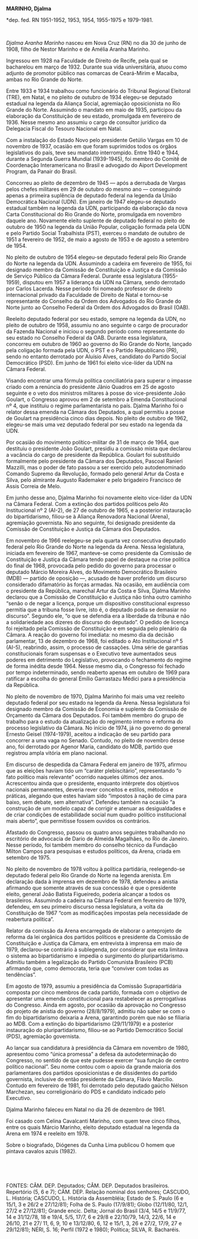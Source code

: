 **MARINHO, Djalma**

\*dep. fed. RN 1951-1952, 1953, 1954, 1955-1975 e 1979-1981.

 

*Djalma Aranha Marinho* nasceu em Nova Cruz (RN) no dia 30 de junho de
1908, filho de Nestor Marinho e de Amélia Aranha Marinho.

Ingressou em 1928 na Faculdade de Direito de Recife, pela qual se
bacharelou em março de 1932. Durante sua vida universitária, atuou como
adjunto de promotor público nas comarcas de Ceará-Mirim e Macaíba, ambas
no Rio Grande do Norte.

Entre 1933 e 1934 trabalhou como funcionário do Tribunal Regional
Eleitoral (TRE), em Natal, e no pleito de outubro de 1934 elegeu-se
deputado estadual na legenda da Aliança Social, agremiação oposicionista
no Rio Grande do Norte. Assumindo o mandato em maio de 1935, participou
da elaboração da Constituição de seu estado, promulgada em fevereiro de
1936. Nesse mesmo ano assumiu o cargo de consultor jurídico da Delegacia
Fiscal do Tesouro Nacional em Natal.

Com a instalação do Estado Novo pelo presidente Getúlio Vargas em 10 de
novembro de 1937, ocasião em que foram suprimidos todos os órgãos
legislativos do país, teve seu mandato interrompido. Entre 1940 e 1944,
durante a Segunda Guerra Mundial (1939-1945), foi membro do Comitê de
Coordenação Interamericana no Brasil e advogado do Aiport Development
Program, da Panair do Brasil.

Concorreu ao pleito de dezembro de 1945 — após a derrubada de Vargas
pelos chefes militares em 29 de outubro do mesmo ano — conseguindo
apenas a primeira suplência de deputado federal na legenda da União
Democrática Nacional (UDN). Em janeiro de 1947 elegeu-se deputado
estadual também na legenda da UDN, participando da elaboração da nova
Carta Constitucional do Rio Grande do Norte, promulgada em novembro
daquele ano. Novamente eleito suplente de deputado federal no pleito de
outubro de 1950 na legenda da União Popular, coligação formada pela UDN
e pelo Partido Social Trabalhista (PST), exerceu o mandato de outubro de
1951 a fevereiro de 1952, de maio a agosto de 1953 e de agosto a
setembro de 1954.

No pleito de outubro de 1954 elegeu-se deputado federal pelo Rio Grande
do Norte na legenda da UDN. Assumindo a cadeira em fevereiro de 1955,
foi designado membro da Comissão de Constituição e Justiça e da Comissão
de Serviço Público da Câmara Federal. Durante essa legislatura
(1955-1959), disputou em 1957 a liderança da UDN na Câmara, sendo
derrotado por Carlos Lacerda. Nesse período foi nomeado professor de
direito internacional privado da Faculdade de Direito de Natal e
tornou-se representante do Conselho da Ordem dos Advogados do Rio Grande
do Norte junto ao Conselho Federal da Ordem dos Advogados do Brasil
(OAB).

Reeleito deputado federal por seu estado, sempre na legenda da UDN, no
pleito de outubro de 1958, assumiu no ano seguinte o cargo de procurador
da Fazenda Nacional e iniciou o segundo período como representante do
seu estado no Conselho Federal da OAB. Durante essa legislatura,
concorreu em outubro de 1960 ao governo do Rio Grande do Norte, lançado
pela coligação formada pela UDN, o PST e o Partido Republicano (PR),
sendo no entanto derrotado por Aluísio Alves, candidato do Partido
Social Democrático (PSD). Em junho de 1961 foi eleito vice-líder da UDN
na Câmara Federal.

Visando encontrar uma fórmula política conciliatória para superar o
impasse criado com a renúncia do presidente Jânio Quadros em 25 de
agosto seguinte e o veto dos ministros militares à posse do
vice-presidente João Goulart, o Congresso aprovou em 2 de setembro a
Emenda Constitucional nº 4, que instituiu o regime parlamentarista no
país. Djalma Marinho foi o relator dessa emenda na Câmara dos Deputados,
a qual permitiu a posse de Goulart na presidência cinco dias depois. No
pleito de outubro de 1962, elegeu-se mais uma vez deputado federal por
seu estado na legenda da UDN.

Por ocasião do movimento político-militar de 31 de março de 1964, que
destituiu o presidente João Goulart, presidiu a comissão mista que
declarou a vacância do cargo de presidente da República. Goulart foi
substituído formalmente pelo presidente da Câmara dos Deputados, Pascoal
Ranieri Mazzilli, mas o poder de fato passou a ser exercido pelo
autodenominado Comando Supremo da Revolução, formado pelo general Artur
da Costa e Silva, pelo almirante Augusto Rademaker e pelo brigadeiro
Francisco de Assis Correia de Melo.

Em junho desse ano, Djalma Marinho foi novamente eleito vice-líder da
UDN na Câmara Federal. Com a extinção dos partidos políticos pelo Ato
Institucional nº 2 (AI-2), de 27 de outubro de 1965, e a posterior
instauração do bipartidarismo, filiou-se à Aliança Renovadora Nacional
(Arena), agremiação governista. No ano seguinte, foi designado
presidente da Comissão de Constituição e Justiça da Câmara dos
Deputados.

Em novembro de 1966 reelegeu-se pela quarta vez consecutiva deputado
federal pelo Rio Grande do Norte na legenda da Arena. Nessa legislatura,
iniciada em fevereiro de 1967, manteve-se como presidente da Comissão de
Constituição e Justiça da Câmara tendo papel de destaque na crise
política do final de 1968, provocada pelo pedido do governo para
processar o deputado Márcio Moreira Alves, do Movimento Democrático
Brasileiro (MDB) — partido de oposição —, acusado de haver proferido um
discurso considerado difamatório às forças armadas. Na ocasião, em
audiência com o presidente da República, marechal Artur da Costa e
Silva, Djalma Marinho declarou que a Comissão de Constituição e Justiça
não tinha outro caminho “senão o de negar a licença, porque um
dispositivo constitucional expresso permitia que a tribuna fosse livre,
isto é, o deputado podia se demasiar no discurso”. Segundo ele, “o que
se defendia era a liberdade da tribuna e não a solidariedade aos dizeres
do discurso do deputado”. O pedido de licença foi rejeitado pela
Comissão de Constituição e em seguida pelo plenário da Câmara. A reação
do governo foi imediata: no mesmo dia da decisão parlamentar, 13 de
dezembro de 1968, foi editado o Ato Institucional nº 5 (AI-5),
reabrindo, assim, o processo de cassações. Uma série de garantias
constitucionais foram suspensas e o Executivo teve aumentados seus
poderes em detrimento do Legislativo, provocando o fechamento do regime
de forma inédita desde 1964. Nesse mesmo dia, o Congresso foi fechado
por tempo indeterminado, sendo reaberto apenas em outubro de 1969 para
ratificar a escolha do general Emílio Garrastazu Médici para a
presidência da República.

No pleito de novembro de 1970, Djalma Marinho foi mais uma vez reeleito
deputado federal por seu estado na legenda da Arena. Nessa legislatura
foi designado membro da Comissão de Economia e suplente da Comissão de
Orçamento da Câmara dos Deputados. Foi também membro do grupo de
trabalho para o estudo da atualização do regimento interno e reforma do
processo legislativo da Câmara. No início de 1974, já no governo do
general Ernesto Geisel (1974-1979), aceitou a indicação de seu partido
para concorrer a uma vaga no Senado. Contudo, no pleito de novembro
desse ano, foi derrotado por Agenor Maria, candidato do MDB, partido que
registrou ampla vitória em plano nacional.

Em discurso de despedida da Câmara Federal em janeiro de 1975, afirmou
que as eleições haviam tido um “caráter plebiscitário”, representando “o
fato político mais relevante” ocorrido naqueles últimos dez anos.
Acrescentou ainda que o presidente, enquanto intérprete dos objetivos
nacionais permanentes, deveria rever conceitos e estilos, métodos e
práticas, alegando que estes haviam sido “impostos à nação de cima para
baixo, sem debate, sem alternativa”. Defendeu também na ocasião “a
construção de um modelo capaz de corrigir e atenuar as desigualdades e
de criar condições de estabilidade social num quadro político
institucional mais aberto”, que permitisse fossem ouvidos os contrários.

Afastado do Congresso, passou os quatro anos seguintes trabalhando no
escritório de advocacia de Dario de Almeida Magalhães, no Rio de
Janeiro. Nesse período, foi também membro do conselho técnico da
Fundação Mílton Campos para pesquisas e estudos políticos, da Arena,
criada em setembro de 1975.

No pleito de novembro de 1978 voltou à política partidária,
reelegendo-se deputado federal pelo Rio Grande do Norte na legenda
arenista. Em declaração dada à imprensa em dezembro de 1978, defendeu a
anistia afirmando que somente através de sua concessão é que o
presidente eleito, general João Batista Figueiredo, poderia alcançar a
todos os brasileiros. Assumindo a cadeira na Câmara Federal em fevereiro
de 1979, defendeu, em seu primeiro discurso nessa legislatura, a volta
da Constituição de 1967 “com as modificações impostas pela necessidade
de reabertura política”.

Relator da comissão da Arena encarregada de elaborar o anteprojeto de
reforma da lei orgânica dos partidos políticos e presidente da Comissão
de Constituição e Justiça da Câmara, em entrevista à imprensa em maio de
1979, declarou-se contrário à sublegenda, por considerar que esta
limitava o sistema ao bipartidarismo e impedia o surgimento do
pluripartidarismo. Admitiu também a legalização do Partido Comunista
Brasileiro (PCB) afirmando que, como democrata, teria que “conviver com
todas as tendências”.

Em agosto de 1979, assumiu a presidência da Comissão Suprapartidária
composta por cinco membros de cada partido, formada com o objetivo de
apresentar uma emenda constitucional para restabelecer as prerrogativas
do Congresso. Ainda em agosto, por ocasião da aprovação no Congresso do
projeto de anistia do governo (28/8/1979), admitiu não saber se com o
fim do bipartidarismo deixaria a Arena, garantindo porém que não se
filiaria ao MDB. Com a extinção do bipartidarismo (29/11/1979) e a
posterior instauração do pluripartidarismo, filiou-se ao Partido
Democrático Social (PDS), agremiação governista.

Ao lançar sua candidatura à presidência da Câmara em novembro de 1980,
apresentou como “única promessa” a defesa da autodeterminação do
Congresso, no sentido de que este pudesse exercer “sua função de centro
político nacional”. Seu nome contou com o apoio da grande maioria dos
parlamentares dos partidos oposicionistas e de dissidentes do partido
governista, inclusive do então presidente da Câmara, Flávio Marcílio.
Contudo em fevereiro de 1981, foi derrotado pelo deputado gaúcho Nélson
Marchezan, seu correligionário do PDS e candidato indicado pelo
Executivo.

Djalma Marinho faleceu em Natal no dia 26 de dezembro de 1981.

Foi casado com Celina Cavalcanti Marinho, com quem teve cinco filhos,
entre os quais Márcio Marinho, eleito deputado estadual na legenda da
Arena em 1974 e reeleito em 1978.

Sobre o biografado, Diógenes da Cunha Lima publicou O homem que pintava
cavalos azuis (1982).

 

 

FONTES: CÂM. DEP. Deputados; CÂM. DEP. Deputados brasileiros. Repertório
(5, 6 e 7); CÂM. DEP. Relação nominal dos senhores; CASCUDO, L.
História; CASCUDO, L. História da Assembléia; Estado de S. Paulo (6 e
15/1, 3 e 26/2 e 27/12/81); Folha de S. Paulo (17/9/81); Globo
(12/11/80, 12/1, 27/2 e 27/12/81); Grande encic. Delta; Jornal do Brasil
(3/4, 14/5 e 11/9/77, 14 e 31/12/78, 18 e 19/4, 5/5, 17/7, 6 e 29/8 e
22/10/79, 14/3, 22/6, 14 e 26/10, 21 e 27/ 11, 6, 9, 10 e 13/12/80, 6,
12 e 15/1, 3, 26 e 27/2, 17/9, 27 e 29/12/81); NÉRI, S. 16; Perfil (1972
e 1980); Política; SILVA, R. Bacharéis.

 
